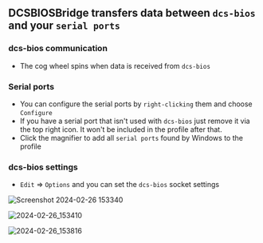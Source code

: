 ## DCSBIOSBridge transfers data between ```dcs-bios``` and your ```serial ports```


### dcs-bios communication
* The cog wheel spins when data is received from ```dcs-bios```

### Serial ports
* You can configure the serial ports by ```right-clicking``` them and choose ```Configure```
* If you have a serial port that isn't used with ```dcs-bios``` just remove it via the top right icon. It won't be included in the profile after that.
* Click the magnifier to add all ```serial ports``` found by Windows to the profile

### dcs-bios settings
* ```Edit``` => ```Options``` and you can set the ```dcs-bios``` socket settings


![Screenshot 2024-02-26 153340](https://github.com/DCS-Skunkworks/DCSBIOSDataBroker/assets/10453261/9ade9dc5-57fb-4670-bec3-4adb4c7d13ca)

![2024-02-26_153410](https://github.com/DCS-Skunkworks/DCSBIOSDataBroker/assets/10453261/3a5d8b08-67ff-40e9-8ced-1724f7ca6290)

![2024-02-26_153816](https://github.com/DCS-Skunkworks/DCSBIOSDataBroker/assets/10453261/1e52f52b-3f48-470b-9450-2d60ff45c1c9)

